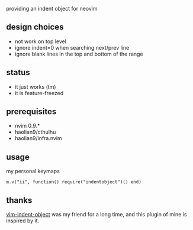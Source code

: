 providing an indent object for neovim

## design choices
* not work on top level
* ignore indent=0 when searching next/prev line
* ignore blank lines in the top and bottom of the range

## status
* it just works (tm)
* it is feature-freezed

## prerequisites
* nvim 0.9.*
* haolian9/cthulhu
* haolian9/infra.nvim

## usage

my personal keymaps

```
m.v("ii", function() require("indentobject")() end)
```

## thanks

[vim-indent-object](https://github.com/michaeljsmith/vim-indent-object) was my friend for a long time, and this plugin of mine is inspired by it.
